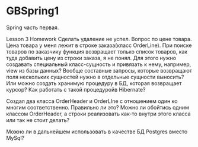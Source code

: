 # GBSpring1
Spring часть первая.

Lesson 3 Homework
Сделать удаление не успел.
Вопрос по цене товара.
Цена товара у меня лежит в строке заказа(класс OrderLine).
При поиске товаров по заказчику функция возвращает только список товаров, как туда добавить цену из строки заказа, я не понял.
Для этого нужно создавать специальный класс-сущность и привязать к нему, например, view из базы данных?
Вообще составные запросы, которые возвращают поля нескольких сущностей нужно в отдельные сущности выносить?
Или можно создать хранимую процедуру в БД, которая возвращает курсор?
Как работать с такой процедуройв Hibernate?

Создал два класса OrderHeader и OrderLIne c отношением один ко многим соответственно.
Правильно ли это? Можно ли обойтись одним классом OrderHeader, а строки реализовать как-то внутри этого класса или так не стоит делать?

Можно ли в дальнейшем использовать в качестве БД Postgres вместо MySql?
